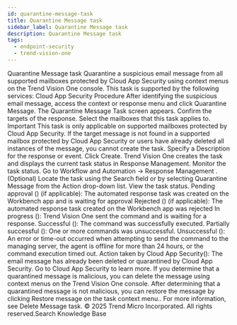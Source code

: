```yaml
---
id: quarantine-message-task
title: Quarantine Message task
sidebar_label: Quarantine Message task
description: Quarantine Message task
tags:
  - endpoint-security
  - trend-vision-one
---
```


 Quarantine Message task Quarantine a suspicious email message from all supported mailboxes protected by Cloud App Security using context menus on the Trend Vision One console. This task is supported by the following services: Cloud App Security Procedure After identifying the suspicious email message, access the context or response menu and click Quarantine Message. The Quarantine Message Task screen appears. Confirm the targets of the response. Select the mailboxes that this task applies to. Important This task is only applicable on supported mailboxes protected by Cloud App Security. If the target message is not found in a supported mailbox protected by Cloud App Security or users have already deleted all instances of the message, you cannot create the task. Specify a Description for the response or event. Click Create. Trend Vision One creates the task and displays the current task status in Response Management. Monitor the task status. Go to Workflow and Automation → Response Management . (Optional) Locate the task using the Search field or by selecting Quarantine Message from the Action drop-down list. View the task status. Pending approval () (if applicable): The automated response task was created on the Workbench app and is waiting for approval Rejected () (if applicable): The automated response task created on the Workbench app was rejected In progress (): Trend Vision One sent the command and is waiting for a response. Successful (): The command was successfully executed. Partially successful (): One or more commands was unsuccessful. Unsuccessful (): An error or time-out occurred when attempting to send the command to the managing server, the agent is offline for more than 24 hours, or the command execution timed out. Action taken by Cloud App Security(): The email message has already been deleted or quarantined by Cloud App Security. Go to Cloud App Security to learn more. If you determine that a quarantined message is malicious, you can delete the message using context menus on the Trend Vision One console. After determining that a quarantined message is not malicious, you can restore the message by clicking Restore message on the task context menu.. For more information, see Delete Message task. © 2025 Trend Micro Incorporated. All rights reserved.Search Knowledge Base
